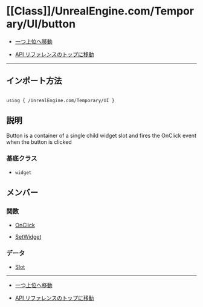 # [[Class]]/UnrealEngine.com/Temporary/UI/button

- [一つ上位へ移動](../main.md)

- [API リファレンスのトップに移動](/main.md)

---

## インポート方法

```verse

using { /UnrealEngine.com/Temporary/UI }

```

## 説明

Button is a container of a single child widget slot and fires the OnClick event when the button is clicked

### 基底クラス

- `widget`

## メンバー

### 関数

- [OnClick](./F_OnClick/main.md)

- [SetWidget](./F_SetWidget/main.md)

### データ

- [Slot](./D_Slot/main.md)

---

- [一つ上位へ移動](../main.md)

- [API リファレンスのトップに移動](/main.md)
